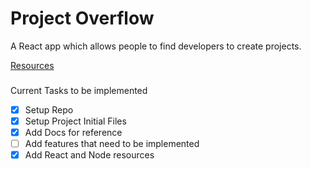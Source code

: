 # Project Overflow
A React app which allows people to find developers to create projects. 

[Resources](https://github.com/HopliteSJSU/project_overflow/blob/master/RESOURCES.md "Resources") 


###
Current Tasks to be implemented


- [x] Setup Repo
- [x] Setup Project Initial Files
- [x] Add Docs for reference
- [ ] Add features that need to be implemented
- [x] Add React and Node resources
